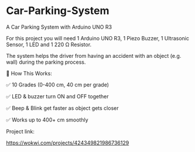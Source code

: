 # Car-Parking-System
A Car Parking System with Arduino UNO R3

For this project you will need 1 Arduino UNO R3, 1 Piezo Buzzer, 1 Ultrasonic Sensor, 1 LED and 1 220 Ω Resistor.

The system helps the driver from having an accident with an object (e.g. wall) during the parking process.

🎯 How This Works:

✅ 10 Grades (0-400 cm, 40 cm per grade)

✅ LED & buzzer turn ON and OFF together

✅ Beep & Blink get faster as object gets closer

✅ Works up to 400+ cm smoothly

Project link:

https://wokwi.com/projects/424349821986736129
